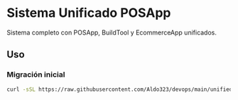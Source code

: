 # Sistema Unificado POSApp

Sistema completo con POSApp, BuildTool y EcommerceApp unificados.

## Uso

### Migración inicial
```bash
curl -sSL https://raw.githubusercontent.com/Aldo323/devops/main/unified-system/scripts/migrate-to-unified.sh | sudo bash